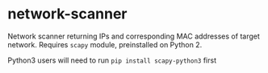 # network-scanner

Network scanner returning IPs and corresponding MAC addresses of target network.
Requires ```scapy``` module, preinstalled on Python 2. 

Python3 users will need to run
```pip install scapy-python3``` first
